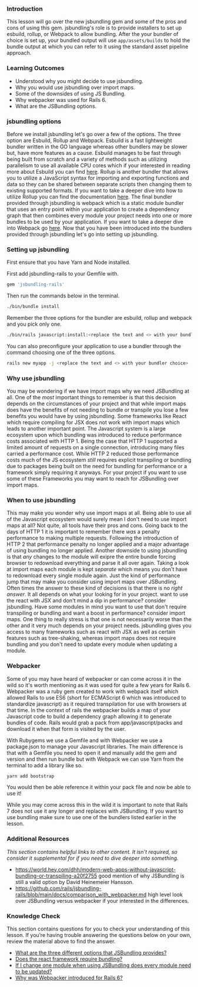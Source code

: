 
### Introduction

This lesson will go over the new jsbundling gem and some of the pros and cons of using this gem. jsbundling's role is to provide installers to set up esbuild, rollup, or Webpack to allow bundling. After the your bundler of choice is set up, your bundled output will use `app/assets/builds` to hold the bundle output at which you can refer to it using the standard asset pipeline approach.

### Learning Outcomes

*   Understood why you might decide to use jsbundling.
*   Why you would use jsbundling over import maps.
*   Some of the downsides of using JS Bundling.
*   Why webpacker was used for Rails 6.
*   What are the JSBundling options.

### jsbundling options

Before we install jsbundling let's go over a few of the options. <span id='bundle-options'></span>The three option are Esbuild, Rollup and Webpack. Esbuild is a fast lightweight bundler written in the GO language whereas other bundlers may be slower but, have more features as a cause. Esbuild manages to be fast through being built from scratch and a variety of methods such as utilizing parallelism to use all available CPU cores which if your interested in reading more about Esbuild you can find [here](https://github.com/rails/jsbundling-rails/blob/main/docs/comparison_with_webpacker.md). Rollup is another bundler that allows you to utilize a JavaScript syntax for importing and exporting functions and data so they can be shared between separate scripts then changing them to existing supported formats. If you want to take a deeper dive into how to utilize Rollup you can find the documentation [here](https://rollupjs.org/guide/en/#introduction). The final bundler provided through jsbundling is webpack which is a static module bundler that uses an entry point within your application to create a dependency graph that then combines every module your project needs into one or more bundles to be used by your application. If you want to take a deeper dive into Webpack go [here](https://webpack.js.org/concepts/). Now that you have been introduced into the bundlers provided through jsbundling let's go into setting up jsbundling.



### Setting up jsbundling

First ensure that you have Yarn and Node installed.

First add jsbundling-rails to your Gemfile with.

~~~ruby
gem 'jsbundling-rails'
~~~

Then run the commands below in the terminal.

~~~bash 
./bin/bundle install
~~~

Remember the three options for the bundler are esbuild, rollup and webpack and you pick only one. 

~~~bash
./bin/rails javascript:install:<replace the text and <> with your bundler choice>
~~~

You can also preconfigure your application to use a bundler through the command choosing one of the three options.

~~~bash
rails new myapp -j <replace the text and <> with your bundler choice>
~~~

### Why use jsbundling

You may be wondering if we have import maps why we need JSBundling at all. One of the _most_ important things to remember is that this decision 
depends on the circumstances of your project and that while import maps does have the benefits of not needing to bundle or transpile you lose a 
few benefits you would have by using jsbundling. 
<span id="react-check"></span>
Some frameworks like React which require compiling for JSX does not work with import maps which
leads to another important point. The Javascript system is a large ecosystem upon which bundling was introduced to reduce performance costs associated with HTTP 1. Being the case that HTTP 1 supported a limited amount of requests on a single connection, introducing many files carried a performance cost. While HTTP 2 reduced those performance costs much of the JS ecosystem _still_ requires explicit transpiling or bundling due to packages being built on the need for bundling for performance or a framework simply requiring it anyways. For your project if you want to use some of these Frameworks you may want to reach for JSBundling over import maps.

### When to use jsbundling

This may make you wonder why use import maps at all. Being able to use all of the Javascript ecosystem would surely mean I don't need to use import maps at all? Not quite, all tools have their pros and cons. Going back to the days of HTTP 1 it is important to remember there _was_ a penalty performance to making multiple requests. Following the introduction of HTTP 2 that performance penalty no longer applied and a major advantage of using bundling no longer applied. <span id='jsbundling-module'></span>Another downside to using jsbundling is that _any_ changes to the module will exipre the entire bundle forcing browser to redownload everything and parse it all over again. Taking a look at import maps each module is kept _separate_ which means you don't have to redownload every single module again. Just the kind of performance jump that may make you consider using import maps over JSBundling. Often times the answer to these kind of decisions is that there is no _right answer_. It all depends on what your looking for in your project. want to use the react with JSX and don't mind a dip in performance? consider jsbundling. Have some modules in mind you want to use that don't require transpiling or bundling and want a boost in performance? consider import maps. One thing to really stress is that one is not necessarily worse than the other and it very much depends on your project needs. jsbundling gives you access to many frameworks such as react with JSX as well as certain features such as tree-shaking, whereas import maps does not require bundling and you don't need to update every module when updating a module.   


### Webpacker

Some of you may have heard of webpacker or can come across it in the wild so it's worth mentioning as it was used for quite a few years for Rails 6. <span id='webpacker-introduction'></span>Webpacker was a ruby gem created to work with webpack itself which allowed Rails to use ES6 (short for ECMAScript 6 which was introduced to standardize javascript) as it required transpilation for use with browsers at that time. In the context of rails the webpacker builds a map of your Javascript code to build a dependency graph allowing it to generate bundles of code. Rails would grab a pack from app/javascript/packs and download it when that form is visited by the user. 

With Rubygems we use a Gemfile and with Webpacker we use a package.json to manage your Javascript libraries. The main difference is that with a Gemfile you need to open it and manually add the gem and version and then run bundle but with Webpack we can use Yarn from the terminal to add a library like so. 

~~~bash
yarn add bootstrap
~~~

You would then be able reference it within your pack file and now be able to use it! 

While you may come across this in the wild it is important to note that Rails 7 does not use it any longer and replaces with JSBundling. If you want to use bundling make sure to use one of the bundlers listed earlier in the lesson.

### Additional Resources

*This section contains helpful links to other content. It isn't required, so consider it supplemental for if you need to dive deeper into something.*

* https://world.hey.com/dhh/modern-web-apps-without-javascript-bundling-or-transpiling-a20f2755 good mention of why JSBundling is still a valid option by David Heinemeier Hansson.
* https://github.com/rails/jsbundling-rails/blob/main/docs/comparison_with_webpacker.md high level look over JSBundling versus webpacker if your interested in the differences.

### Knowledge Check

This section contains questions for you to check your understanding of this lesson. If you’re having trouble answering the questions below on your own, review the material above to find the answer.

- <a class="knowledge-check-link" href='#bundle-options'>What are the three different options that JSBundling provides?</a>
- <a class="knowledge-check-link" href='#react-check'>Does the react framework require bundling?</a>
- <a class="knowledge-check-link" href='#jsbundling-module'>If I change one module when using JSBundling does every module need to be updated?</a>
- <a class="knowledge-check-link" href='#webpacker-introduction'>Why was Webpacker introduced for Rails 6?</a>
